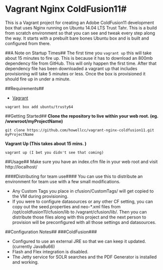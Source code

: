 # Vagrant Nginx ColdFusion11#This is a Vagrant project for creating an Adobe ColdFusion11 development box that uses Nginx running on Ubuntu 14.04 LTS Trust Tahr.  This is a build from scratch environment so that you can see and tweak every step along the way. It starts with a prebuilt bare bones Ubuntu box and is built and configured from there.  ##A Note on Startup Times##The first time you `vagrant up` this will take about 15 minutes to fire up. This is because it has to download an 800mb dependency file from GitHub.  This will only happen the first time. After that dependency file has been downloaded a vagrant up that includes provisioning will take 5 minutes or less.  Once the box is provisioned it should fire up in under a minute. ##Requirements##- [Vagrant](https://www.vagrantup.com/)```vagrant box add ubuntu/trusty64```##Getting Started##**Clone the repository to live within your web root. (eg. /wwwroot/myProjectName)**```git clone https://github.com/howellcc/vagrant-nginx-coldfusion11.git myProjectName```**Vagrant Up (This takes about 15 mins. )**```vagrant up (I bet you didn't see that coming)```##Usage##Make sure you have an index.cfm file in your web root and visit http://localhost/####Distributing for team use####You can use this to distribute an environment for team use with a few small modifications. - Any Custom Tags you place in cfusion/CustomTags/ will get copied to the VM during provisioning.- If you were to configure datasources or any other CF setting, you can copy out the seed.properties and neo-*.xml files from /opt/coldfusion11/cfusion/lib to /vagrant/cfusion/lib/.  Then you can distribute those files along with this project and the next person to provision will be preconfigured with all those settings and datasources. ##Configuration Notes#####ColdFusion###- Configured to use an external JRE so that we can keep it updated. (currently Java8u66)- Flash and Flex integration is disabled. - The Jetty service for SOLR searches and the PDF Generator is installed and working.  